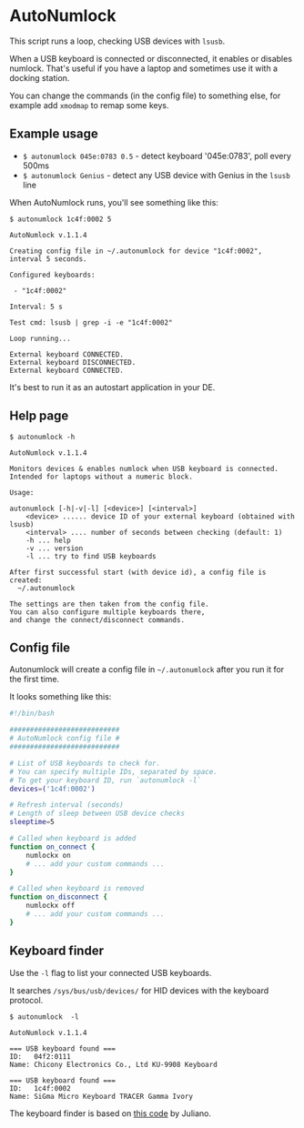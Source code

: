 AutoNumlock
===========

This script runs a loop, checking USB devices with `lsusb`.

When a USB keyboard is connected or disconnected, it enables or disables numlock.
That's useful if you have a laptop and sometimes use it with a docking station.

You can change the commands (in the config file) to something else, for example add `xmodmap` to remap some keys.


Example usage
-------------

- `$ autonumlock 045e:0783 0.5` - detect keyboard '045e:0783', poll every 500ms
- `$ autonumlock Genius` - detect any USB device with Genius in the `lsusb` line

When AutoNumlock runs, you'll see something like this:

```none
$ autonumlock 1c4f:0002 5

AutoNumlock v.1.1.4

Creating config file in ~/.autonumlock for device "1c4f:0002", interval 5 seconds.

Configured keyboards:

 - "1c4f:0002"

Interval: 5 s

Test cmd: lsusb | grep -i -e "1c4f:0002"

Loop running...

External keyboard CONNECTED.
External keyboard DISCONNECTED.
External keyboard CONNECTED.

```

It's best to run it as an autostart application in your DE.


Help page
---------

```none
$ autonumlock -h

AutoNumlock v.1.1.4

Monitors devices & enables numlock when USB keyboard is connected.
Intended for laptops without a numeric block.

Usage:

autonumlock [-h|-v|-l] [<device>] [<interval>]
    <device> ...... device ID of your external keyboard (obtained with lsusb)
    <interval> .... number of seconds between checking (default: 1)
    -h ... help
    -v ... version
    -l ... try to find USB keyboards

After first successful start (with device id), a config file is created:
  ~/.autonumlock

The settings are then taken from the config file.
You can also configure multiple keyboards there,
and change the connect/disconnect commands.

```


Config file
-----------

Autonumlock will create a config file in `~/.autonumlock` after you run it for the first time.

It looks something like this:

```bash
#!/bin/bash

###########################
# AutoNumlock config file #
###########################

# List of USB keyboards to check for.
# You can specify multiple IDs, separated by space.
# To get your keyboard ID, run `autonumlock -l`
devices=('1c4f:0002')

# Refresh interval (seconds)
# Length of sleep between USB device checks
sleeptime=5

# Called when keyboard is added
function on_connect {
	numlockx on
	# ... add your custom commands ...
}

# Called when keyboard is removed
function on_disconnect {
	numlockx off
	# ... add your custom commands ...
}

```


Keyboard finder
---------------

Use the `-l` flag to list your connected USB keyboards.

It searches `/sys/bus/usb/devices/` for HID devices with the keyboard protocol.

```none
$ autonumlock  -l

AutoNumlock v.1.1.4

=== USB keyboard found ===
ID:   04f2:0111
Name: Chicony Electronics Co., Ltd KU-9908 Keyboard

=== USB keyboard found ===
ID:   1c4f:0002
Name: SiGma Micro Keyboard TRACER Gamma Ivory

```

The keyboard finder is based on [this code](http://serverfault.com/a/126325/255963) by Juliano.
